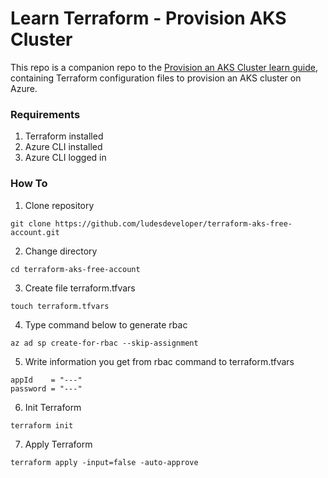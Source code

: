# Learn Terraform - Provision AKS Cluster

This repo is a companion repo to the [Provision an AKS Cluster learn guide](https://learn.hashicorp.com/terraform/kubernetes/provision-aks-cluster), containing Terraform configuration files to provision an AKS cluster on Azure.
### **Requirements**
1. Terraform installed
2. Azure CLI installed
3. Azure CLI logged in
### **How To**
1. Clone repository
```
git clone https://github.com/ludesdeveloper/terraform-aks-free-account.git
```
2. Change directory
```
cd terraform-aks-free-account
```
3. Create file terraform.tfvars
```
touch terraform.tfvars
```
4. Type command below to generate rbac
```
az ad sp create-for-rbac --skip-assignment
```
5. Write information you get from rbac command to terraform.tfvars
```
appId    = "---"
password = "---"
```
6. Init Terraform
```
terraform init
```
7. Apply Terraform
```
terraform apply -input=false -auto-approve
```
